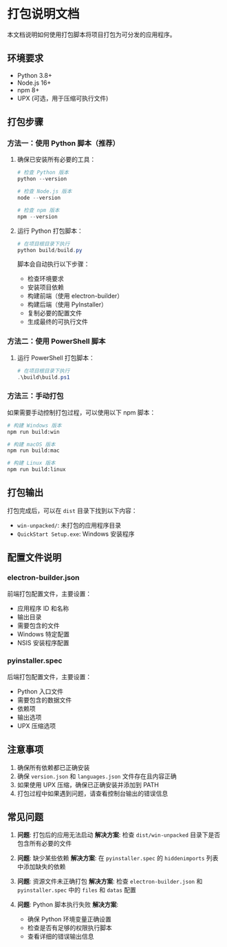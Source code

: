 # 打包说明文档

本文档说明如何使用打包脚本将项目打包为可分发的应用程序。

## 环境要求

- Python 3.8+
- Node.js 16+
- npm 8+
- UPX (可选，用于压缩可执行文件)

## 打包步骤

### 方法一：使用 Python 脚本（推荐）

1. 确保已安装所有必要的工具：
   ```powershell
   # 检查 Python 版本
   python --version
   
   # 检查 Node.js 版本
   node --version
   
   # 检查 npm 版本
   npm --version
   ```

2. 运行 Python 打包脚本：
   ```powershell
   # 在项目根目录下执行
   python build/build.py
   ```

   脚本会自动执行以下步骤：
   - 检查环境要求
   - 安装项目依赖
   - 构建前端（使用 electron-builder）
   - 构建后端（使用 PyInstaller）
   - 复制必要的配置文件
   - 生成最终的可执行文件

### 方法二：使用 PowerShell 脚本

1. 运行 PowerShell 打包脚本：
   ```powershell
   # 在项目根目录下执行
   .\build\build.ps1
   ```

### 方法三：手动打包

如果需要手动控制打包过程，可以使用以下 npm 脚本：

```bash
# 构建 Windows 版本
npm run build:win

# 构建 macOS 版本
npm run build:mac

# 构建 Linux 版本
npm run build:linux
```

## 打包输出

打包完成后，可以在 `dist` 目录下找到以下内容：
- `win-unpacked/`: 未打包的应用程序目录
- `QuickStart Setup.exe`: Windows 安装程序

## 配置文件说明

### electron-builder.json

前端打包配置文件，主要设置：
- 应用程序 ID 和名称
- 输出目录
- 需要包含的文件
- Windows 特定配置
- NSIS 安装程序配置

### pyinstaller.spec

后端打包配置文件，主要设置：
- Python 入口文件
- 需要包含的数据文件
- 依赖项
- 输出选项
- UPX 压缩选项

## 注意事项

1. 确保所有依赖都已正确安装
2. 确保 `version.json` 和 `languages.json` 文件存在且内容正确
3. 如果使用 UPX 压缩，确保已正确安装并添加到 PATH
4. 打包过程中如果遇到问题，请查看控制台输出的错误信息

## 常见问题

1. **问题**: 打包后的应用无法启动
   **解决方案**: 检查 `dist/win-unpacked` 目录下是否包含所有必要的文件

2. **问题**: 缺少某些依赖
   **解决方案**: 在 `pyinstaller.spec` 的 `hiddenimports` 列表中添加缺失的依赖

3. **问题**: 资源文件未正确打包
   **解决方案**: 检查 `electron-builder.json` 和 `pyinstaller.spec` 中的 `files` 和 `datas` 配置

4. **问题**: Python 脚本执行失败
   **解决方案**: 
   - 确保 Python 环境变量正确设置
   - 检查是否有足够的权限执行脚本
   - 查看详细的错误输出信息 